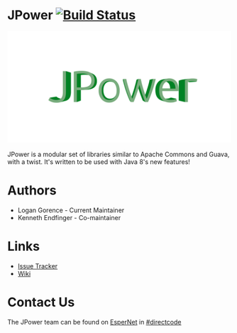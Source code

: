 # JPower [![Build Status](https://travis-ci.org/DirectMyFile/JPower.png?branch=master)](https://travis-ci.org/DirectMyFile/JPower)

![JPower Logo](docs/logo.png)

JPower is a modular set of libraries similar to Apache Commons and Guava, with a twist. It's written to be used with Java 8's new features!

# Authors

- Logan Gorence - Current Maintainer
- Kenneth Endfinger - Co-maintainer

# Links

- [Issue Tracker](https://github.com/DirectMyFile/JPower/issues)
- [Wiki](https://github.com/DirectMyFile/JPower/wiki)

# Contact Us

The JPower team can be found on [EsperNet](http://esper.net/) in [#directcode](http://www.directmyfile.com/)
